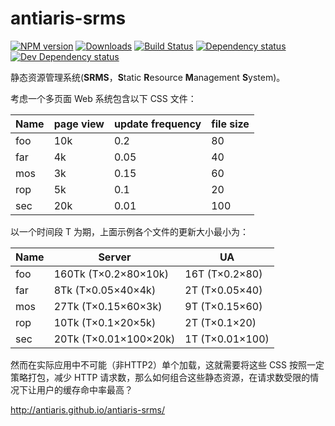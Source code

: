 # antiaris-srms
[![NPM version][npm-image]][npm-url] [![Downloads][downloads-image]][npm-url] [![Build Status][travis-image]][travis-url] [![Dependency status][david-dm-image]][david-dm-url] [![Dev Dependency status][david-dm-dev-image]][david-dm-dev-url]

静态资源管理系统(**SRMS**，**S**tatic **R**esource **M**anagement **S**ystem)。

考虑一个多页面 Web 系统包含以下 CSS 文件：

|Name|page view|update frequency|file size|
|----|----|----|----|
|foo|10k|0.2|80|
|far|4k|0.05|40|
|mos|3k|0.15|60|
|rop|5k|0.1|20|
|sec|20k|0.01|100|

以一个时间段 T 为期，上面示例各个文件的更新大小最小为：

|Name|Server|UA|
|----|----|----|
|foo|160Tk (T×0.2×80×10k)|16T (T×0.2×80)
|far|8Tk (T×0.05×40×4k)|2T (T×0.05×40)
|mos|27Tk (T×0.15×60×3k)|9T (T×0.15×60)
|rop|10Tk (T×0.1×20×5k)|2T (T×0.1×20)
|sec|20Tk (T×0.01×100×20k)|1T (T×0.01×100)

然而在实际应用中不可能（非HTTP2）单个加载，这就需要将这些 CSS 按照一定策略打包，减少 HTTP 请求数，那么如何组合这些静态资源，在请求数受限的情况下让用户的缓存命中率最高？

<http://antiaris.github.io/antiaris-srms/>


[npm-url]: https://npmjs.org/package/antiaris-srms
[downloads-image]: http://img.shields.io/npm/dm/antiaris-srms.svg
[npm-image]: http://img.shields.io/npm/v/antiaris-srms.svg
[travis-url]: https://travis-ci.org/antiaris/antiaris-srms
[travis-image]: http://img.shields.io/travis/antiaris/antiaris-srms.svg
[david-dm-url]:https://david-dm.org/antiaris/antiaris-srms
[david-dm-image]:https://david-dm.org/antiaris/antiaris-srms.svg
[david-dm-dev-url]:https://david-dm.org/antiaris/antiaris-srms#info=devDependencies
[david-dm-dev-image]:https://david-dm.org/antiaris/antiaris-srms/dev-status.svg


